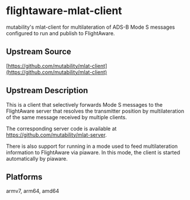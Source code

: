 # flightaware-mlat-client

mutability's mlat-client for multilateration of ADS-B Mode S messages configured to run and publish to FlightAware.

## Upstream Source

[https://github.com/mutability/mlat-client](https://github.com/mutability/mlat-client)

## Upstream Description

This is a client that selectively forwards Mode S messages to the FlightAware server that resolves the transmitter position by multilateration of the same message received by multiple clients.

The corresponding server code is available at https://github.com/mutability/mlat-server.

There is also support for running in a mode used to feed multilateration information to FlightAware via piaware. In this mode, the client is started automatically by piaware.

## Platforms

armv7, arm64, amd64
